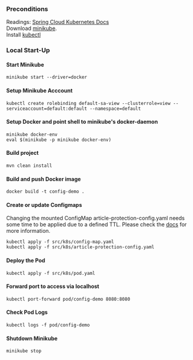 ### Preconditions
Readings: 
[Spring Cloud Kubernetes Docs](https://docs.spring.io/spring-cloud-kubernetes/docs/current/reference/html/)   
Download [minikube](https://github.com/kubernetes/minikube/releases).   
Install [kubectl](https://kubernetes.io/docs/tasks/tools/install-kubectl) 

### Local Start-Up
#### Start Minikube
```
minikube start --driver=docker
```

#### Setup Minikube Acccount
```
kubectl create rolebinding default-sa-view --clusterrole=view --serviceaccount=default:default --namespace=default
```  

#### Setup Docker and point shell to minikube's docker-daemon
```
minikube docker-env
eval $(minikube -p minikube docker-env)
```

#### Build project
```
mvn clean install
```

#### Build and push Docker image
```
docker build -t config-demo .
```

#### Create or update Configmaps
Changing the mounted ConfigMap article-protection-config.yaml needs some time to be 
applied due to a defined TTL. Please check the 
[docs](https://kubernetes.io/docs/concepts/configuration/configmap/#mounted-configmaps-are-updated-automatically) for more information. 
```
kubectl apply -f src/k8s/config-map.yaml
kubectl apply -f src/k8s/article-protection-config.yaml
```

#### Deploy the Pod
```
kubectl apply -f src/k8s/pod.yaml
```

#### Forward port to access via localhost
```
kubectl port-forward pod/config-demo 8080:8080
```

#### Check Pod Logs
```
kubectl logs -f pod/config-demo
```

#### Shutdown Minikube
```
minikube stop
```